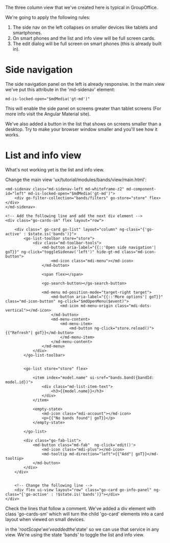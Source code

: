 The three column view that we've created here is typical in GroupOffice.

We're going to apply the following rules:

1. The side nav on the left collapses on smaller devices like tablets and smartphones.
2. On smart phones and the list and info view will be full screen cards.
3. The edit dialog will be full screen on smart phones (this is already built in).


# Side navigation

The side navigation panel on the left is already responsive. In the main view
we've put this attribute in the 'md-sidenav' element:

`````````````````````````````````````
md-is-locked-open="$mdMedia('gt-md')"
``````````````````````````````````````

This will enable the side panel on screens greater than tablet screens (For 
more info visit the Angular Material site).

We've also added a button in the list that shows on screens smaller than a desktop.
Try to make your browser window smaller and you'll see how it works.

# List and info view
What's not working yet is the list and info view.

Change the main view 'ux/tutorial/modules/bands/view/main.html':

````````````````````````````````````````````````````````````````````````````````
<md-sidenav class="md-sidenav-left md-whiteframe-z2" md-component-id="left" md-is-locked-open="$mdMedia('gt-md')">
	<div go-filter-collection="bands/filters" go-store="store" flex></div>
</md-sidenav>

<!-- Add the following line and add the next div element -->
<div class="go-cards-sm" flex layout="row">

	<div class=" go-card go-list" layout="column" ng-class="{'go-active' : $state.is('bands')}">
		<go-list-toolbar store="store">
			<div class="md-toolbar-tools">
				<md-button aria-label="{{::'Open side navigation'| goT}}" ng-click="toggleSidenav('left')" hide-gt-md class="md-icon-button">
					<md-icon class="mdi-menu"></md-icon>
				</md-button>

				<span flex></span>

				<go-search-button></go-search-button>

				<md-menu md-position-mode="target-right target">
					<md-button aria-label="{{::'More options'| goT}}" class="md-icon-button" ng-click="$mdOpenMenu($event)">
						<md-icon md-menu-origin class="mdi-dots-vertical"></md-icon>
					</md-button>
					<md-menu-content>
						<md-menu-item>
							<md-button ng-click="store.reload()">{{"Refresh"| goT}}</md-button>
						</md-menu-item>
					</md-menu-content>
				</md-menu>
			</div>			
		</go-list-toolbar>


		<go-list store="store" flex>

			<item index="model.name" ui-sref="bands.band({bandId: model.id})">
				<div class="md-list-item-text">
					<h3>{{model.name}}</h3>
				</div>
			</item>

			<empty-state>
				<md-icon class="mdi-account"></md-icon>
				<p>{{"No bands found"| goT}}</p>
			</empty-state>

		</go-list>
		
		<div class="go-fab-list">
			<md-button class="md-fab"  ng-click='edit()'>
				<md-icon class="mdi-plus"></md-icon>
				<md-tooltip md-direction="left">{{"Add"| goT}}</md-tooltip>
			</md-button>
		</div>
	</div>


	<!-- Change the following line -->
	<div flex ui-view layout="row" class="go-card go-info-panel" ng-class="{'go-active' : !$state.is('bands')}"></div>
</div>

````````````````````````````````````````````````````````````````````````````````

Check the lines that follow a comment. We've added a div element with class
'go-cards-sm' which will turn the child 'go-card' elements into a card layout
when viewed on small devices.

in the '$rootScope' we've added the '$state' so we can use that service in any
view. We're using the state 'bands' to toggle the list and info view.